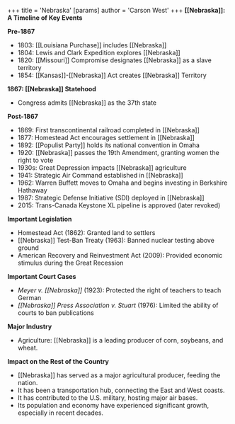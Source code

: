 +++
 title = 'Nebraska'
[params]
	author = 'Carson West'
+++
**[[Nebraska]]: A Timeline of Key Events**

**Pre-1867**
* 1803: [[Louisiana Purchase]] includes [[Nebraska]]
* 1804: Lewis and Clark Expedition explores [[Nebraska]]
* 1820: [[Missouri]] Compromise designates [[Nebraska]] as a slave territory
* 1854: [[Kansas]]-[[Nebraska]] Act creates [[Nebraska]] Territory

**1867: [[Nebraska]] Statehood**
* Congress admits [[Nebraska]] as the 37th state

**Post-1867**
* 1869: First transcontinental railroad completed in [[Nebraska]]
* 1877: Homestead Act encourages settlement in [[Nebraska]]
* 1892: [[Populist Party]] holds its national convention in Omaha
* 1920: [[Nebraska]] passes the 19th Amendment, granting women the right to vote
* 1930s: Great Depression impacts [[Nebraska]] agriculture
* 1941: Strategic Air Command established in [[Nebraska]]
* 1962: Warren Buffett moves to Omaha and begins investing in Berkshire Hathaway
* 1987: Strategic Defense Initiative (SDI) deployed in [[Nebraska]]
* 2015: Trans-Canada Keystone XL pipeline is approved (later revoked)

**Important Legislation**

* Homestead Act (1862): Granted land to settlers
* [[Nebraska]] Test-Ban Treaty (1963): Banned nuclear testing above ground
* American Recovery and Reinvestment Act (2009): Provided economic stimulus during the Great Recession

**Important Court Cases**

* *Meyer v. [[Nebraska]]* (1923): Protected the right of teachers to teach German
* *[[Nebraska]] Press Association v. Stuart* (1976): Limited the ability of courts to ban publications

**Major Industry**

* Agriculture: [[Nebraska]] is a leading producer of corn, soybeans, and wheat.

**Impact on the Rest of the Country**

* [[Nebraska]] has served as a major agricultural producer, feeding the nation.
* It has been a transportation hub, connecting the East and West coasts.
* It has contributed to the U.S. military, hosting major air bases.
* Its population and economy have experienced significant growth, especially in recent decades.